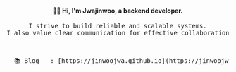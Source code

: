 <div align=center>

<h4>🖐🏼 Hi, I'm Jwajinwoo, a backend developer.</h4>

<pre>
I strive to build reliable and scalable systems.
I also value clear communication for effective collaboration.
</pre>

<br>

<pre>
  📚 Blog   : [https://jinwoojwa.github.io](https://jinwoojwa.github.io/)
</pre>

</div>
